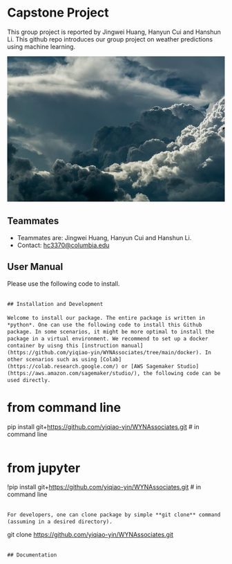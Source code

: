 # Capstone Project
This group project is reported by Jingwei Huang, Hanyun Cui and Hanshun Li. This github repo introduces our group project on weather predictions using machine learning.

![images](https://github.com/Cuihanyun004/CapstoneProject/blob/main/pexels-pixabay-209831.jpg)

## Teammates

- Teammates are: Jingwei Huang, Hanyun Cui and Hanshun Li. 
- Contact: hc3370@columbia.edu

## User Manual

Please use the following code to install.

```

## Installation and Development
	
Welcome to install our package. The entire package is written in *python*. One can use the following code to install this Github package. In some scenarios, it might be more optimal to install the package in a virtual environment. We recommend to set up a docker container by uisng this [instruction manual](https://github.com/yiqiao-yin/WYNAssociates/tree/main/docker). In other scenarios such as using [Colab](https://colab.research.google.com/) or [AWS Sagemaker Studio](https://aws.amazon.com/sagemaker/studio/), the following code can be used directly.

```
# from command line
pip install git+https://github.com/yiqiao-yin/WYNAssociates.git # in command line
```

```
# from jupyter
!pip install git+https://github.com/yiqiao-yin/WYNAssociates.git # in command line
```

For developers, one can clone package by simple **git clone** command (assuming in a desired directory).

```
git clone https://github.com/yiqiao-yin/WYNAssociates.git
```

## Documentation
